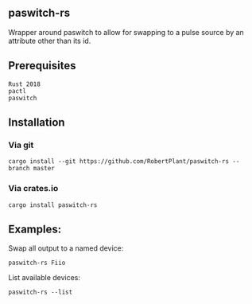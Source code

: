 ## paswitch-rs

Wrapper around paswitch to allow for swapping to a pulse source by an attribute other than its id.

## Prerequisites

    Rust 2018
    pactl
    paswitch

## Installation

### Via git

    cargo install --git https://github.com/RobertPlant/paswitch-rs --branch master

### Via crates.io

    cargo install paswitch-rs

## Examples:

Swap all output to a named device:

    paswitch-rs Fiio

List available devices:

    paswitch-rs --list
